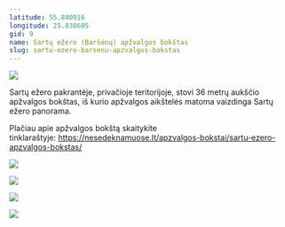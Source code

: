 ```yaml
---
latitude: 55.840916
longitude: 25.838685
gid: 9
name: Sartų ežero (Baršėnų) apžvalgos bokštas
slug: sartu-ezero-barsenu-apzvalgos-bokstas
---
```

![](https://doc-0c-ag-mymaps.googleusercontent.com/untrusted/hostedimage/ihucu48q9m5s1hftel5u85tfdc/g47t09cj2jloocp00vjimfkpj4/1641717000000/-WPmm_dsOCr8C_2Ftfdhs7CzXYdOD0wc/*/6AIsG_vZUfCfoc0alI_l9vtHXixI_uZEq2ysnkbwHToO8mwYOiZ5kOwehV47d9YswmuAocyHQKMBxZYEIYKfoLLdf9fiStYtS-1bpJfSfq_qn5HfLrSVm0b6_Z-TL7oveDce0Z-QJEm--e32VEZ4nvokCYF0SPldYeIJH4xxKQNreD6UMmk_F6Vl3soH7oRqQ_Q?session=0&fife)  
  
Sartų ežero pakrantėje, privačioje teritorijoje, stovi 36 metrų aukščio apžvalgos bokštas, iš kurio apžvalgos aikštelės matoma vaizdinga Sartų ežero panorama.   
  
Plačiau apie apžvalgos bokštą skaitykite tinklaraštyje: https://nesedeknamuose.lt/apzvalgos-bokstai/sartu-ezero-apzvalgos-bokstas/  
  
![](https://doc-0k-ag-mymaps.googleusercontent.com/untrusted/hostedimage/ihucu48q9m5s1hftel5u85tfdc/7plkhg79m1g9r4rclvs64gh1dk/1641717000000/-WPmm_dsOCr8C_2Ftfdhs7CzXYdOD0wc/*/6AIsG_vZvNEWNsojTvoOJwwOzVm-128sxhn1tGiTuxwBU9zU2gl8wOKdwHvHY5KDBiWHPMRFLmXxyBSXFVtEc18YNcjwh0tr3mN9nv2nQghEf1aLWmw-OnvyVouU9N3e_s7a3W9ZQ24C8-JuBXV-lTubdOP-AUxqIsq6H8h9k4JAgm-1Z9bjlvlgPhwVDpPgPtw?session=0&fife)  
  
![](https://doc-04-ag-mymaps.googleusercontent.com/untrusted/hostedimage/ihucu48q9m5s1hftel5u85tfdc/bjtv6l8uq1ehm6uknvva95dv6g/1641717000000/-WPmm_dsOCr8C_2Ftfdhs7CzXYdOD0wc/*/6AIsG_vZg5tm70RKZKoGRUN2dcCGwOFR82LLZY_NmF_iI9QVnmDQ5fXgNde6fI4-Q9cmHdu6ywm4wiPjIFaBiSWoppctPIh9cAdIF7FTvN6tWE0YPIXnpAxH0OVHyLiB0v0_VoKzXQcr2jkJrGAeN-6PfluIIdGPzNu0FPMq6tMQK8DxWEFsMbeXr5uiIhQ7qTA?session=0&fife)  
  
![](https://doc-14-ag-mymaps.googleusercontent.com/untrusted/hostedimage/ihucu48q9m5s1hftel5u85tfdc/0jht1okmife4fcqosbhtj8b550/1641717000000/-WPmm_dsOCr8C_2Ftfdhs7CzXYdOD0wc/*/6AIsG_vZlWtvROkR5DJsC2HLJda8Vh6peWWqWwCHxaSYrKVdhBxdrf86Yo1qlagblKgq8tf3pxMzRbHeyAxlN0OwnFj_HwoZwblw11OrVg8UtFcCSWFkJLiFIyaJ2O6AlCma3RMSBwrtdT3ggBU__0b_K1wVHih3uyCDx-90n-1ECiChWVuAzrJ_22F-HFwGJzg?session=0&fife)  
  
![](https://doc-0g-ag-mymaps.googleusercontent.com/untrusted/hostedimage/ihucu48q9m5s1hftel5u85tfdc/curai2eaifvjp4nnd9i1nc6in0/1641717000000/-WPmm_dsOCr8C_2Ftfdhs7CzXYdOD0wc/*/6AIsG_vZg1IkRhZxKpA5sjekile6RamqXBnPrz6kEiYpVEJU6PoTuNujH7I4ew5ced6MBM5qIs8HW6moTKDN9ouw-Vi7XVUNlxWnOtZzTgaMns-ho16cqClO6WF3wiD4pwMH7ANoZQdDUTIcqIErmLh3mlB6ZpMiQSlaMN0weVoEdZQ_M_V7TbDreklU_1bcxGg?session=0&fife)
